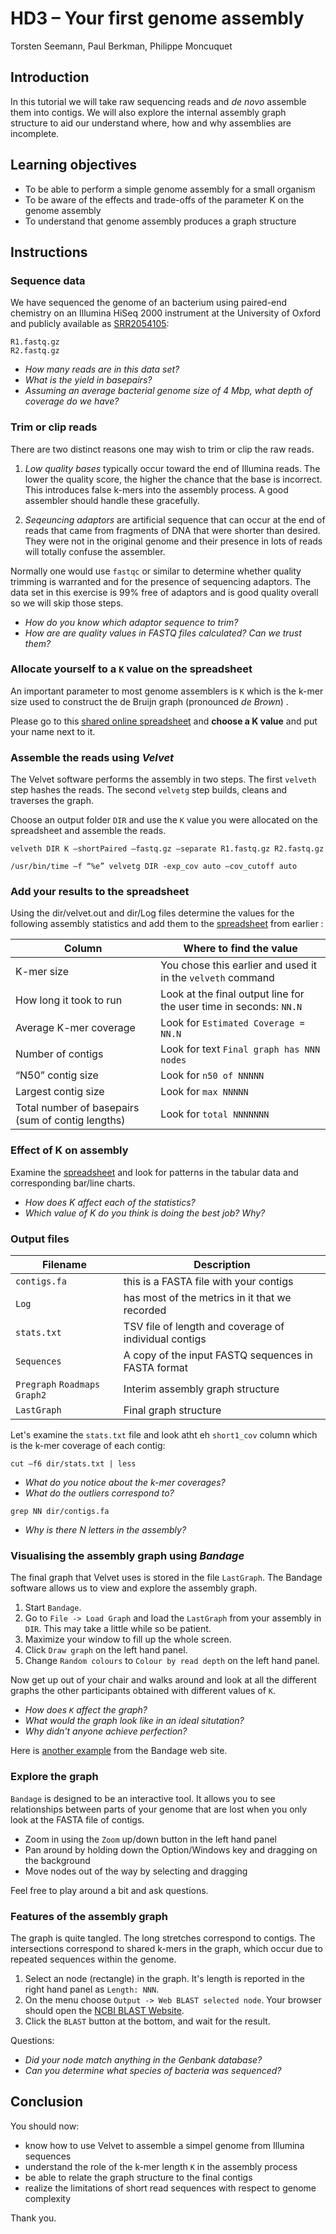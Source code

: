 # HD3 – Your first genome assembly

Torsten Seemann, Paul Berkman, Philippe Moncuquet

## Introduction

In this tutorial we will take raw sequencing reads and _de novo_ assemble them
into contigs. We will also explore the internal assembly graph structure to
aid our understand where, how and why assemblies are incomplete.

## Learning objectives

* To be able to perform a simple genome assembly for a small organism
* To be aware of the effects and trade-offs of the parameter K on the genome assembly
* To understand that genome assembly produces a graph structure

## Instructions

### Sequence data

We have sequenced the genome of an bacterium using paired-end chemistry on an Illumina HiSeq 2000 instrument at the University of Oxford and publicly available as [SRR2054105](http://www.ebi.ac.uk/ena/data/view/SRR2054105):
```
R1.fastq.gz
R2.fastq.gz
```
* _How many reads are in this data set?_
* _What is the yield in basepairs?_
* _Assuming an average bacterial genome size of 4 Mbp, what depth of coverage do we have?_

### Trim or clip reads

There are two distinct reasons one may wish to trim or clip the raw reads.

1. *Low quality bases* typically occur toward the end of Illumina reads. The lower the quality score, the higher the chance that the base is incorrect. This introduces false k-mers into the assembly process. A good assembler should handle these gracefully.

2. *Seqeuncing adaptors* are artificial sequence that can occur at the end of reads that came from fragments of DNA that were shorter than desired. They were not in the original genome and their presence in lots of reads will totally confuse the assembler.

Normally one would use `fastqc` or similar to determine whether quality trimming is warranted and for the presence of sequencing adaptors. The data set in this exercise is 99% free of adaptors and is good quality overall so we will skip those steps.

* _How do you know which adaptor sequence to trim?_
* _How are are quality values in FASTQ files calculated? Can we trust them?_

### Allocate yourself to a `K` value on the spreadsheet

An important parameter to most genome assemblers is `K` which is the k-mer size used to construct the de Bruijn graph (pronounced _de Brown_) .

Please go to this
[shared online spreadsheet](https://docs.google.com/spreadsheets/d/1iFbCCihawpY1LClsAB-OJ66lyeW7EsdJyaMo1HCetF8/edit?usp=sharing)
and **choose a K value** and put your name next to it.

### Assemble the reads using _Velvet_

The Velvet software performs the assembly in two steps. The first `velveth` step hashes the reads. The second `velvetg` step builds, cleans and traverses the graph.

Choose an output folder `DIR` and use the `K` value you were allocated on the spreadsheet and assemble the reads.

```
velveth DIR K –shortPaired –fastq.gz –separate R1.fastq.gz R2.fastq.gz
```

```
/usr/bin/time –f “%e” velvetg DIR -exp_cov auto –cov_cutoff auto
```

### Add your results to the spreadsheet

Using the dir/velvet.out and dir/Log files determine the values for the following assembly statistics and add them to the [spreadsheet](https://docs.google.com/spreadsheets/d/1iFbCCihawpY1LClsAB-OJ66lyeW7EsdJyaMo1HCetF8/edit?usp=sharing) from earlier :

Column | Where to find the value
-------|------------------------
K-mer size | You chose this earlier and used it in the `velveth` command
How long it took to run |	Look at the final output line for the user time in seconds: `NN.N`
Average K-mer coverage |	Look for `Estimated Coverage = NN.N`
Number of contigs |	Look for text `Final graph has NNN nodes`
“N50” contig size |	Look for `n50 of NNNNN`
Largest contig size | Look for `max NNNNN`
Total number of basepairs (sum of contig lengths) | Look for `total NNNNNNN`

### Effect of K on assembly

Examine the [spreadsheet](https://docs.google.com/spreadsheets/d/1iFbCCihawpY1LClsAB-OJ66lyeW7EsdJyaMo1HCetF8/edit?usp=sharing)
and look for patterns in the tabular data and corresponding bar/line charts.

* _How does K affect each of the statistics?_
* _Which value of K do you think is doing the best job? Why?_


### Output files

Filename | Description
---------|------------
`contigs.fa` |this is a FASTA file with your contigs
`Log` | has most of the metrics in it that we recorded
`stats.txt` |	TSV file of length and coverage of individual contigs
`Sequences` |	A copy of the input FASTQ sequences in FASTA format
`Pregraph` `Roadmaps` `Graph2` | Interim assembly graph structure
`LastGraph` |	Final graph structure

Let's examine the `stats.txt` file and look atht eh `short1_cov` column which is the k-mer coverage of each contig:

```
cut –f6 dir/stats.txt | less
```

* _What do you notice about the k-mer coverages?_
* _What do the outliers correspond to?_

```
grep NN dir/contigs.fa
```
* _Why is there N letters in the assembly?_

### Visualising the assembly graph using _Bandage_

The final graph that Velvet uses is stored in the file `LastGraph`. The Bandage software allows us to view and explore the assembly graph.

1. Start `Bandage`.
2. Go to `File -> Load Graph` and load the `LastGraph` from your assembly in `DIR`. This may take a little while so be patient.
3. Maximize your window to fill up the whole screen.
4. Click `Draw graph` on the left hand panel.
5. Change `Random colours` to `Colour by read depth` on the left hand panel.

Now get up out of your chair and walks around and look at all the different graphs the other participants obtained with different values of `K`.

* _How does `K` affect the graph?_
* _What would the graph look like in an ideal situtation?_
* _Why didn't anyone achieve perfection?_

Here is [another example](https://github.com/rrwick/Bandage/wiki/Effect-of-kmer-size) from the Bandage web site.

### Explore the graph

`Bandage` is designed to be an interactive tool. It allows you to see relationships between parts of your genome that are lost when you only look at the FASTA file of contigs.

* Zoom in using the `Zoom` up/down button in the left hand panel
* Pan around by holding down the Option/Windows key and dragging on the background
* Move nodes out of the way by selecting and dragging

Feel free to play around a bit and ask questions.

### Features of the assembly graph

The graph is quite tangled. The long stretches correspond to contigs. The intersections correspond to shared k-mers in the graph, which occur due to repeated sequences within the genome.

1. Select an node (rectangle) in the graph. It's length is reported in the right hand panel as `Length: NNN`.
2. On the menu choose `Output -> Web BLAST selected node`. Your browser should open the
[NCBI BLAST Website](http://blast.ncbi.nlm.nih.gov/Blast.cgi?PROGRAM=blastn&PAGE_TYPE=BlastSearch&LINK_LOC=blasthome).
3. Click the `BLAST` button at the bottom, and wait for the result.

Questions:
* _Did your node match anything in the Genbank database?_
* _Can you determine what species of bacteria was sequenced?_

## Conclusion

You should now:
* know how to use Velvet to assemble a simpel genome from Illumina sequences
* understand the role of the k-mer length `K` in the assembly process
* be able to relate the graph structure to the final contigs
* realize the limitations of short read sequences with respect to genome complexity

Thank you.
